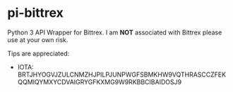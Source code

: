 pi-bittrex  
==============

Python 3 API Wrapper for Bittrex.  I am **NOT** associated with Bittrex please use at your own risk.

Tips are appreciated:
* IOTA: BRTJHYOGVJZULCNMZHJPILPJUNPWGFSBMKHW9VQTHRASCCZFEKQQMIQYMXYCDVAIGRYGFKXMG9W9RKBBCIBAIDOSJ9


